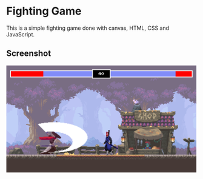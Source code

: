 # Fighting Game

This is a simple fighting game done with canvas, HTML, CSS and JavaScript.

## Screenshot 

<img src= './img/demo.png'>